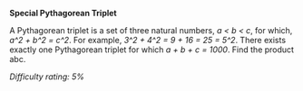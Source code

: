**Special Pythagorean Triplet**

A Pythagorean triplet is a set of three natural numbers, *a < b < c*, for which, *a^2 + b^2 = c^2*.
For example, *3^2 + 4^2 = 9 + 16 = 25 = 5^2*.
There exists exactly one Pythagorean triplet for which *a + b + c = 1000*. Find the product abc.

*Difficulty rating: 5%*
